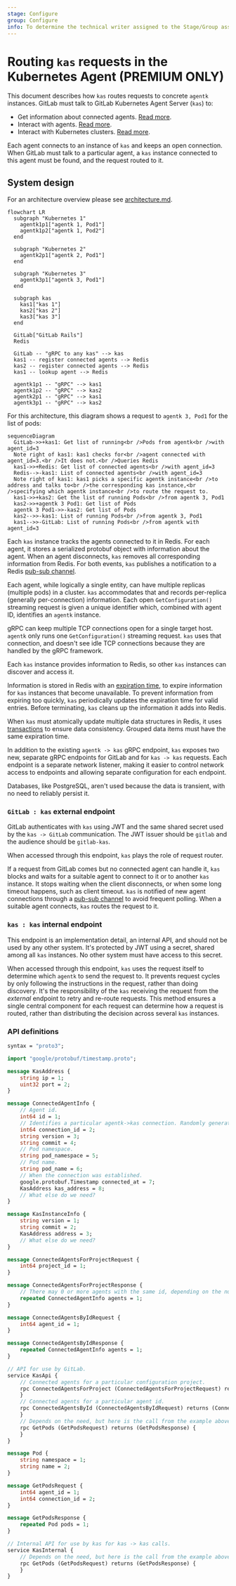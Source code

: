```yaml
---
stage: Configure
group: Configure
info: To determine the technical writer assigned to the Stage/Group associated with this page, see https://about.gitlab.com/handbook/engineering/ux/technical-writing/#designated-technical-writers
---
```


# Routing `kas` requests in the Kubernetes Agent **(PREMIUM ONLY)**

This document describes how `kas` routes requests to concrete `agentk` instances.
GitLab must talk to GitLab Kubernetes Agent Server (`kas`) to:

- Get information about connected agents. [Read more](https://gitlab.com/gitlab-org/gitlab/-/issues/249560).
- Interact with agents. [Read more](https://gitlab.com/gitlab-org/gitlab/-/issues/230571).
- Interact with Kubernetes clusters. [Read more](https://gitlab.com/gitlab-org/gitlab/-/issues/240918).

Each agent connects to an instance of `kas` and keeps an open connection. When
GitLab must talk to a particular agent, a `kas` instance connected to this agent must
be found, and the request routed to it.

## System design

For an architecture overview please see
[architecture.md](https://gitlab.com/gitlab-org/cluster-integration/gitlab-agent/-/blob/master/doc/architecture.md).

```mermaid
flowchart LR
  subgraph "Kubernetes 1"
    agentk1p1["agentk 1, Pod1"]
    agentk1p2["agentk 1, Pod2"]
  end

  subgraph "Kubernetes 2"
    agentk2p1["agentk 2, Pod1"]
  end

  subgraph "Kubernetes 3"
    agentk3p1["agentk 3, Pod1"]
  end

  subgraph kas
    kas1["kas 1"]
    kas2["kas 2"]
    kas3["kas 3"]
  end

  GitLab["GitLab Rails"]
  Redis

  GitLab -- "gRPC to any kas" --> kas
  kas1 -- register connected agents --> Redis
  kas2 -- register connected agents --> Redis
  kas1 -- lookup agent --> Redis

  agentk1p1 -- "gRPC" --> kas1
  agentk1p2 -- "gRPC" --> kas2
  agentk2p1 -- "gRPC" --> kas1
  agentk3p1 -- "gRPC" --> kas2
```

For this architecture, this diagram shows a request to `agentk 3, Pod1` for the list of pods:

```mermaid
sequenceDiagram
  GitLab->>+kas1: Get list of running<br />Pods from agentk<br />with agent_id=3
  Note right of kas1: kas1 checks for<br />agent connected with agent_id=3.<br />It does not.<br />Queries Redis
  kas1->>+Redis: Get list of connected agents<br />with agent_id=3
  Redis-->-kas1: List of connected agents<br />with agent_id=3
  Note right of kas1: kas1 picks a specific agentk instance<br />to address and talks to<br />the corresponding kas instance,<br />specifying which agentk instance<br />to route the request to.
  kas1->>+kas2: Get the list of running Pods<br />from agentk 3, Pod1
  kas2->>+agentk 3 Pod1: Get list of Pods
  agentk 3 Pod1->>-kas2: Get list of Pods
  kas2-->>-kas1: List of running Pods<br />from agentk 3, Pod1
  kas1-->>-GitLab: List of running Pods<br />from agentk with agent_id=3
```

Each `kas` instance tracks the agents connected to it in Redis. For each agent, it
stores a serialized protobuf object with information about the agent. When an agent
disconnects, `kas` removes all corresponding information from Redis. For both events,
`kas` publishes a notification to a Redis [pub-sub channel](https://redis.io/topics/pubsub).

Each agent, while logically a single entity, can have multiple replicas (multiple pods)
in a cluster. `kas` accommodates that and records per-replica (generally per-connection)
information. Each open `GetConfiguration()` streaming request is given
a unique identifier which, combined with agent ID, identifies an `agentk` instance.

gRPC can keep multiple TCP connections open for a single target host. `agentk` only
runs one `GetConfiguration()` streaming request. `kas` uses that connection, and
doesn't see idle TCP connections because they are handled by the gRPC framework.

Each `kas` instance provides information to Redis, so other `kas` instances can discover and access it.

Information is stored in Redis with an [expiration time](https://redis.io/commands/expire),
to expire information for `kas` instances that become unavailable. To prevent
information from expiring too quickly, `kas` periodically updates the expiration time
for valid entries. Before terminating, `kas` cleans up the information it adds into Redis.

When `kas` must atomically update multiple data structures in Redis, it uses
[transactions](https://redis.io/topics/transactions) to ensure data consistency.
Grouped data items must have the same expiration time.

In addition to the existing `agentk -> kas` gRPC endpoint, `kas` exposes two new,
separate gRPC endpoints for GitLab and for `kas -> kas` requests. Each endpoint
is a separate network listener, making it easier to control network access to endpoints
and allowing separate configuration for each endpoint.

Databases, like PostgreSQL, aren't used because the data is transient, with no need
to reliably persist it.

### `GitLab : kas` external endpoint

GitLab authenticates with `kas` using JWT and the same shared secret used by the
`kas -> GitLab` communication. The JWT issuer should be `gitlab` and the audience
should be `gitlab-kas`.

When accessed through this endpoint, `kas` plays the role of request router.

If a request from GitLab comes but no connected agent can handle it, `kas` blocks
and waits for a suitable agent to connect to it or to another `kas` instance. It
stops waiting when the client disconnects, or when some long timeout happens, such
as client timeout. `kas` is notified of new agent connections through a
[pub-sub channel](https://redis.io/topics/pubsub) to avoid frequent polling.
When a suitable agent connects, `kas` routes the request to it.

### `kas : kas` internal endpoint

This endpoint is an implementation detail, an internal API, and should not be used
by any other system. It's protected by JWT using a secret, shared among all `kas`
instances. No other system must have access to this secret.

When accessed through this endpoint, `kas` uses the request itself to determine
which `agentk` to send the request to. It prevents request cycles by only following
the instructions in the request, rather than doing discovery. It's the responsibility
of the `kas` receiving the request from the _external_ endpoint to retry and re-route
requests. This method ensures a single central component for each request can determine
how a request is routed, rather than distributing the decision across several `kas` instances.

### API definitions

```proto
syntax = "proto3";

import "google/protobuf/timestamp.proto";

message KasAddress {
    string ip = 1;
    uint32 port = 2;
}

message ConnectedAgentInfo {
    // Agent id.
    int64 id = 1;
    // Identifies a particular agentk->kas connection. Randomly generated when agent connects.
    int64 connection_id = 2;
    string version = 3;
    string commit = 4;
    // Pod namespace.
    string pod_namespace = 5;
    // Pod name.
    string pod_name = 6;
    // When the connection was established.
    google.protobuf.Timestamp connected_at = 7;
    KasAddress kas_address = 8;
    // What else do we need?
}

message KasInstanceInfo {
    string version = 1;
    string commit = 2;
    KasAddress address = 3;
    // What else do we need?
}

message ConnectedAgentsForProjectRequest {
    int64 project_id = 1;
}

message ConnectedAgentsForProjectResponse {
    // There may 0 or more agents with the same id, depending on the number of running Pods.
    repeated ConnectedAgentInfo agents = 1;
}

message ConnectedAgentsByIdRequest {
    int64 agent_id = 1;
}

message ConnectedAgentsByIdResponse {
    repeated ConnectedAgentInfo agents = 1;
}

// API for use by GitLab.
service KasApi {
    // Connected agents for a particular configuration project.
    rpc ConnectedAgentsForProject (ConnectedAgentsForProjectRequest) returns (ConnectedAgentsForProjectResponse) {
    }
    // Connected agents for a particular agent id.
    rpc ConnectedAgentsById (ConnectedAgentsByIdRequest) returns (ConnectedAgentsByIdResponse) {
    }
    // Depends on the need, but here is the call from the example above.
    rpc GetPods (GetPodsRequest) returns (GetPodsResponse) {
    }
}

message Pod {
    string namespace = 1;
    string name = 2;
}

message GetPodsRequest {
    int64 agent_id = 1;
    int64 connection_id = 2;
}

message GetPodsResponse {
    repeated Pod pods = 1;
}

// Internal API for use by kas for kas -> kas calls.
service KasInternal {
    // Depends on the need, but here is the call from the example above.
    rpc GetPods (GetPodsRequest) returns (GetPodsResponse) {
    }
}
```
